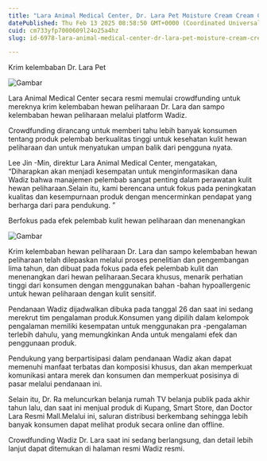 ```yaml
---
title: "Lara Animal Medical Center, Dr. Lara Pet Moisture Cream Cream Crowd Funding Mulai di Wadiz"
datePublished: Thu Feb 13 2025 08:58:50 GMT+0000 (Coordinated Universal Time)
cuid: cm733yfp7000609l24o25a4hz
slug: id-6978-lara-animal-medical-center-dr-lara-pet-moisture-cream-cream-crowd-funding-mulai-di-wadiz

---
```



Krim kelembaban Dr. Lara Pet

![Gambar](https://cdn.hashnode.com/res/hashnode/image/upload/v1739437124971/2bffeda9-97fa-4ccf-a10a-b971c0fa4209.png)

Lara Animal Medical Center secara resmi memulai crowdfunding untuk mereknya krim kelembaban hewan peliharaan Dr. Lara dan sampo kelembaban hewan peliharaan melalui platform Wadiz.

Crowdfunding dirancang untuk memberi tahu lebih banyak konsumen tentang produk pelembab berkualitas tinggi untuk kesehatan kulit hewan peliharaan dan untuk menyatukan umpan balik dari pengguna nyata.

Lee Jin -Min, direktur Lara Animal Medical Center, mengatakan, “Diharapkan akan menjadi kesempatan untuk menginformasikan dana Wadiz bahwa manajemen pelembab sangat penting dalam perawatan kulit hewan peliharaan.Selain itu, kami berencana untuk fokus pada peningkatan kualitas dan kesempurnaan produk dengan mencerminkan pendapat yang berharga dari para pendukung. ”

Berfokus pada efek pelembab kulit hewan peliharaan dan menenangkan

![Gambar](https://cdn.hashnode.com/res/hashnode/image/upload/v1739437127831/e9fec509-099f-401e-aa8f-0ba51c8120f0.png)

Krim kelembaban hewan peliharaan Dr. Lara dan sampo kelembaban hewan peliharaan telah dilepaskan melalui proses penelitian dan pengembangan lima tahun, dan dibuat pada fokus pada efek pelembab kulit dan menenangkan dari hewan peliharaan.Secara khusus, menarik perhatian tinggi dari konsumen dengan menggunakan bahan -bahan hypoallergenic untuk hewan peliharaan dengan kulit sensitif.

Pendanaan Wadiz dijadwalkan dibuka pada tanggal 26 dan saat ini sedang merekrut tim pengalaman produk.Konsumen yang dipilih dalam kelompok pengalaman memiliki kesempatan untuk menggunakan pra -pengalaman terlebih dahulu, yang memungkinkan Anda untuk mengalami efek dan penggunaan produk.

Pendukung yang berpartisipasi dalam pendanaan Wadiz akan dapat memenuhi manfaat terbatas dan komposisi khusus, dan akan memperkuat komunikasi antara merek dan konsumen dan memperkuat posisinya di pasar melalui pendanaan ini.

Selain itu, Dr. Ra meluncurkan belanja rumah TV belanja publik pada akhir tahun lalu, dan saat ini menjual produk di Kupang, Smart Store, dan Doctor Lara Resmi Mall.Melalui ini, saluran distribusi berkembang sehingga lebih banyak konsumen dapat melihat produk secara online dan offline.

Crowdfunding Wadiz Dr. Lara saat ini sedang berlangsung, dan detail lebih lanjut dapat ditemukan di halaman resmi Wadiz resmi.